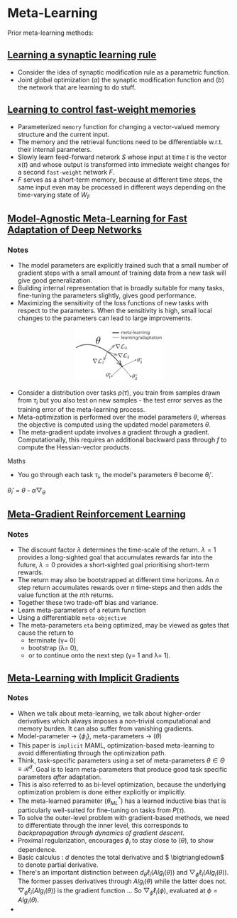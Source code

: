 # Meta-Learning

Prior meta-learning methods: 
## [Learning a synaptic learning rule](https://mila.quebec/wp-content/uploads/2019/08/bengio_1991_ijcnn.pdf)

- Consider the idea of synaptic modification rule as a parametric function.
- Joint global optimization $(a)$ the synaptic modification function and $(b)$ the network that are learning to do stuff.

## [Learning to control fast-weight memories](ftp://ftp.idsia.ch/pub/juergen/fastweights.pdf)
- Parameterized `memory` function for changing a vector-valued memory structure and the current input.
- The memory and the retrieval functions need to be differentiable w.r.t. their internal parameters.
- Slowly learn feed-forward network $S$ whose input at time $t$ is the vector $x(t)$ and whose output is transformed into immediate weight changes for a second `fast-weight` network $F$.
- $F$ serves as a short-term memory, because at different time steps, the same input even may be processed in different ways depending on the time-varying state of $W_F$


## [Model-Agnostic Meta-Learning for Fast Adaptation of Deep Networks](https://arxiv.org/abs/1703.03400)

### Notes
- The model parameters are explicitly trained such that a small number of gradient steps with a small amount of training data from a new task will give good generalization.
- Building internal representation that is broadly suitable for many tasks, fine-tuning the parameters slightly, gives good performance.
- Maximizing the sensitivity of the loss functions of new tasks with respect to the parameters. When the sensitivity is high, small local changes to the parameters can lead to large improvements.


<p style="text-align:center;">
<img src="images/meta-grad.png" width="200" height="120" /> </p>

- Consider a distribution over tasks $p(\tau)$, you train from samples drawn from $\tau_i$ but you also test on new samples - the test error serves as the training error of the meta-learning process.
- Meta-optimization is performed over the model parameters $\theta$, whereas the objective is computed using the updated model parameters $\theta$.
- The meta-gradient update involves a gradient through a gradient. Computationally, this requires an additional backward pass through $f$ to compute the Hessian-vector products.

Maths
- You go through each task $\tau_i$, the model's parameters $\theta$ become $\theta_i'$.

$\theta_i'$ = $\theta$ - $\alpha \bigtriangledown_{\theta}$



## [Meta-Gradient Reinforcement Learning](https://arxiv.org/abs/1805.09801)

### Notes
- The discount factor $\lambda$ determines the time-scale of the return. $\lambda=1$ provides a long-sighted goal that accumulates rewards far into the future, $\lambda=0$ provides a short-sighted goal prioritising short-term rewards.
- The return may also be bootstrapped at different time horizons. An $n$ step return accumulates rewards over $n$ time-steps and then adds the value function at the $n$th returns.
- Together these two trade-off bias and variance.
- Learn meta-parameters of a return function
- Using a differentiable `meta-objective`
- The meta-parameters `eta` being optimized, may be viewed as gates that cause the return to 
  - terminate (γ= 0)
  - bootstrap (λ= 0),
  - or to continue onto the next step (γ= 1 and λ= 1).


## [Meta-Learning with Implicit Gradients](https://arxiv.org/pdf/1909.04630.pdf)

### Notes
- When we talk about meta-learning, we talk about higher-order derivatives which always imposes a non-trivial computational and memory burden. It can also suffer from vanishing gradients.
- Model-parameter -> {$\phi_i$}, meta-parameters -> ($\theta$)
- This paper is `implicit` MAML, optimization-based meta-learning to avoid differentiating through the optimization path.
- Think, task-specific parameters using a set of meta-parameters $\theta \in \Theta \equiv \mathcal{R}^d$. Goal is to learn meta-parameters that produce good task specific parameters *after* adaptation.
- This is also referred to as bi-level optimization, because the underlying optimization problem is done either explicitly or implicitly.
- The meta-learned parameter ($\theta^{*}_{ML}$) has a learned inductive bias that is particularly well-suited for fine-tuning on tasks from $P(\tau)$.
- To solve the outer-level problem with gradient-based methods, we need to differentiate through the inner level, this corresponds to *backpropagation through dynamics of gradient descent*.
- Proximal regularization, encourages $\phi_i$ to stay close to ($\theta$), to show dependence.
- Basic calculus : $d$ denotes the total derivative and $	\bigtriangledown$ to denote partial derivative.
- There's an important distinction between $d_{\theta} \ell_i(Alg_{i}(\theta))$ and $\bigtriangledown_{\phi}\ell_i (Alg_{i}(\theta))$. The former passes derivatives through $Alg_{i}(\theta)$ while the latter does not. $\bigtriangledown_{\phi}\ell_i (Alg_{i}(\theta))$ is the gradient function ... So $\bigtriangledown_{\phi}\ell_i (\phi)$, evaluated at $\phi = Alg_{i}(\theta)$.
- 









